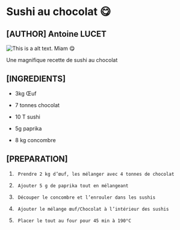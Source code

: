 
# Sushi au chocolat 😋

## [AUTHOR] Antoine LUCET

![This is a alt text.](https://i-mom.unimedias.fr/2020/09/16/sushi-au-chocolat.jpg) Miam 😋

Une magnifique recette de sushi au chocolat

## [INGREDIENTS]

* 3kg Œuf

* 7 tonnes chocolat

* 10 T sushi

* 5g paprika

* 8 kg concombre

## [PREPARATION]

1.      Prendre 2 kg d’œuf, les mélanger avec 4 tonnes de chocolat
2.      Ajouter 5 g de paprika tout en mélangeant
3.      Découper le concombre et l’enrouler dans les sushis
4.      Ajouter le mélange œuf/Chocolat à l’intérieur des sushis
5.      Placer le tout au four pour 45 min à 190°C